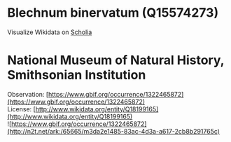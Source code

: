 
Blechnum binervatum (Q15574273)
===============================
  
Visualize Wikidata on [Scholia](https://scholia.toolforge.org/taxon/Q15574273)
# National Museum of Natural History, Smithsonian Institution
  
Observation: [https://www.gbif.org/occurrence/1322465872](https://www.gbif.org/occurrence/1322465872)  
License: [http://www.wikidata.org/entity/Q18199165](http://www.wikidata.org/entity/Q18199165)  
![https://www.gbif.org/occurrence/1322465872](http://n2t.net/ark:/65665/m3da2e1485-83ac-4d3a-a617-2cb8b291765c)